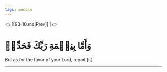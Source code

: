 ```yaml
---
tags: meccan
---
```


👈 [[93-10.md|Prev]] |  👉

# وَأَمَّا بِنِعۡمَةِ رَبِّكَ فَحَدِّثۡ

But as for the favor of your Lord, report [it]

---

